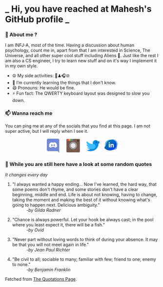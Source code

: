 # **_ Hi, you have reached at Mahesh's GitHub profile _**
### 🌸 About me ?
I am INFJ-A, most of the time. Having a discussion about human psychology, count me in, apart from that I am interested in Science, The Universe, and all other super cool stuff including Aliens 🤫. Just like the rest I am also a CS engineer, I try to learn new stuff and on it's way I implement it in my own style. 
- ☮ My side activities: 🎨♟🎧🌐
- 🌱 I’m currently learning the things that I don't know.
- 😄 Pronouns: He would be fine.
- ⚡ Fun fact: The QWERTY keyboard layout was designed to slow you down.

### 📫 Wanna reach me
You can ping me at any of the socials that you find at this page. I am not super active, but I will reply when I see it.
<p align="center">
<a href="https://discordapp.com/users/733328856957714472"><img src="./Assets/Papirus-Team-Papirus-Apps-Discord.svg" height="50px" width="50px" ></a>&nbsp; &nbsp;  
<a href ="https://instagram.com/obl1v_on"><img src="./Assets/Papirus-Team-Papirus-Apps-Instagram.svg" height="50px" width="50px" ></a>&nbsp;  &nbsp; 
<a href ="https://twitter.com/MaheshN2000"><img src="./Assets/Papirus-Team-Papirus-Apps-Twitter.svg" height ="50px" width="50px" ></a>&nbsp;
<a href ="https://linkedin.com/in/mahesh2000"><img src="./Assets/in.png" height ="50px" width="50px" ></a>

</p>



### 🔰 While you are still here have a look at some random quotes
*It changes every day*

<!-- BLOG-POST-LIST:START -->
 1.  "I always wanted a happy ending... Now I've learned, the hard way, that some poems don't rhyme, and some stories don't have a clear beginning, middle and end. Life is about not knowing, having to change, taking the moment and making the best of it without knowing what's going to happen next. Delicious ambiguity." <br> &emsp;&emsp;&emsp; <i>-by Gilda Radner</i> 

 2.  "Chance is always powerful. Let your hook be always cast; in the pool where you least expect it, there will be a fish." <br> &emsp;&emsp;&emsp; <i>-by Ovid</i> 

 3.  "Never part without loving words to think of during your absence. It may be that you will not meet again in life." <br> &emsp;&emsp;&emsp; <i>-by Jean Paul Richter</i> 

 4.  "Be civil to all; sociable to many; familiar with few; friend to one; enemy to none." <br> &emsp;&emsp;&emsp; <i>-by Benjamin Franklin</i> 
<!-- BLOG-POST-LIST:END -->
Fetched from <a href="http://www.quotationspage.com/data/mqotd.rss"> The Quotations Page</a>.
<!-- The above quotes are fetched from " http://www.quotationspage.com/data/mqotd.rss " and the github action used was gautamkrishnar/blog-post-workflow@master -->
